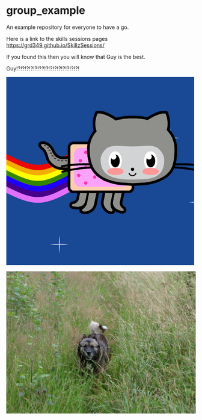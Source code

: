 # group_example
An example repository for everyone to have a go.

Here is a link to the skills sessions pages https://grd349.github.io/SkillzSessions/

If you found this then you will know that Guy is the best.

Guy!?!?!?!?!?!??!?!?!?!?!?!?!?!?!

![](GIFS/nyangit.gif)

![](AMYDOG.jpg)
